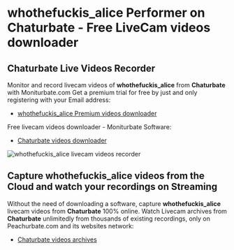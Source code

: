 # whothefuckis_alice Performer on Chaturbate - Free LiveCam videos downloader

## Chaturbate Live Videos Recorder

Monitor and record livecam videos of **whothefuckis_alice** from **Chaturbate** with Moniturbate.com
Get a premium trial for free by just and only registering with your Email address:
* [whothefuckis_alice Premium videos downloader](https://moniturbate.com/request-demo-licence-key.html)

Free livecam videos downloader - Moniturbate Software:
* [Chaturbate videos downloader](https://moniturbate.com/moniturbate-download-software.html)

![whothefuckis_alice livecam videos recorder](https://peachurnet.com/templates/moniturbate-software.png)


## Capture whothefuckis_alice videos from the Cloud and watch your recordings on Streaming

Without the need of downloading a software, capture **whothefuckis_alice** livecam videos from **Chaturbate** 100% online.
Watch Livecam archives from **Chaturbate** unlimitedly from thousands of existing recordings, only on Peachurbate.com and its websites network:
* [Chaturbate videos archives](https://peachurnet.com/)